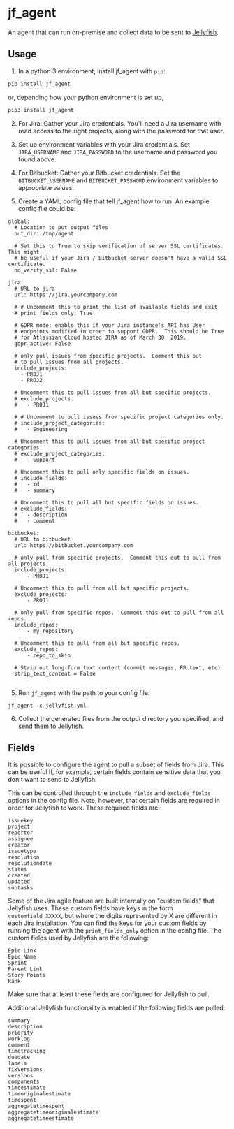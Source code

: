 # jf_agent

An agent that can run on-premise and collect data to be sent to [Jellyfish](https://jellyfish.co/).

## Usage

1. In a python 3 environment, install jf_agent with `pip`:
```bash
pip install jf_agent
```

or, depending how your python environment is set up,

```bash
pip3 install jf_agent
```

2. For Jira: Gather your Jira credentials. You'll need a Jira username with read access to the right projects, along with the password for that user.

3. Set up environment variables with your Jira credentials. Set `JIRA_USERNAME` and `JIRA_PASSWORD` to the username and password you found above.

4. For Bitbucket: Gather your Bitbucket credentials. Set the `BITBUCKET_USERNAME` and `BITBUCKET_PASSWORD` environment variables to appropriate values.

5. Create a YAML config file that tell jf_agent how to run. An example config file could be:

```
global:
  # Location to put output files
  out_dir: /tmp/agent

  # Set this to True to skip verification of server SSL certificates.  This might
  # be useful if your Jira / Bitbucket server doesn't have a valid SSL certificate.
  no_verify_ssl: False

jira:
  # URL to jira
  url: https://jira.yourcompany.com

  # # Uncomment this to print the list of available fields and exit
  # print_fields_only: True

  # GDPR mode: enable this if your Jira instance's API has User
  # endpoints modified in order to support GDPR.  This should be True
  # for Atlassian Cloud hosted JIRA as of March 30, 2019.
  gdpr_active: False
  
  # only pull issues from specific projects.  Comment this out
  # to pull issues from all projects.
  include_projects:
    - PROJ1
    - PROJ2

  # Uncomment this to pull issues from all but specific projects.
  # exclude_projects:
  #   - PROJ1

  # # Uncomment to pull issues from specific project categories only.
  # include_project_categories:
  #   - Engineering

  # Uncomment this to pull issues from all but specific project categories.
  # exclude_project_categories:
  #   - Support

  # Uncomment this to pull only specific fields on issues.
  # include_fields:
  #   - id
  #   - summary

  # Uncomment this to pull all but specific fields on issues.
  # exclude_fields:
  #   - description
  #   - comment

bitbucket:
  # URL to bitbucket
  url: https://bitbucket.yourcompany.com
  
  # only pull from specific projects.  Comment this out to pull from all projects.
  include_projects:
      - PROJ1
      
  # Uncomment this to pull from all but specific projects.
  exclude_projects:
      - PROJ1
      
  # only pull from specific repos.  Comment this out to pull from all repos.
  include_repos:
      - my_repository
      
  # Uncomment this to pull from all but specific repos.
  exclude_repos:
      - repo_to_skip
      
  # Strip out long-form text content (commit messages, PR text, etc)
  strip_text_content = False
      
```

5. Run `jf_agent` with the path to your config file:
```
jf_agent -c jellyfish.yml
```

6. Collect the generated files from the output directory you specified, and send them to Jellyfish.


## Fields

It is possible to configure the agent to pull a subset of fields from
Jira.  This can be useful if, for example, certain fields contain
sensitive data that you don't want to send to Jellyfish.

This can be controlled through the `include_fields` and `exclude_fields`
options in the config file.  Note, however, that certain fields are required in order
for Jellyfish to work.  These required fields are:

```
issuekey
project
reporter
assignee
creator
issuetype
resolution
resolutiondate
status
created
updated
subtasks
```

Some of the Jira agile feature are built internally on "custom fields" that Jellyfish uses. These
custom fields have keys in the form `customfield_XXXXX`, but where the digits represented by X
are different in each Jira installation. You can find the keys for your custom
fields by running the agent with the `print_fields_only` option in the config file.  The custom
fields used by Jellyfish are the following:

```
Epic Link
Epic Name
Sprint
Parent Link
Story Points
Rank
```

Make sure that at least these fields are configured for Jellyfish to pull.

Additional Jellyfish functionality is enabled if the following fields are pulled:
```
summary
description
priority
worklog
comment
timetracking
duedate
labels
fixVersions
versions
components
timeestimate
timeoriginalestimate
timespent
aggregatetimespent
aggregatetimeoriginalestimate
aggregatetimeestimate
```
